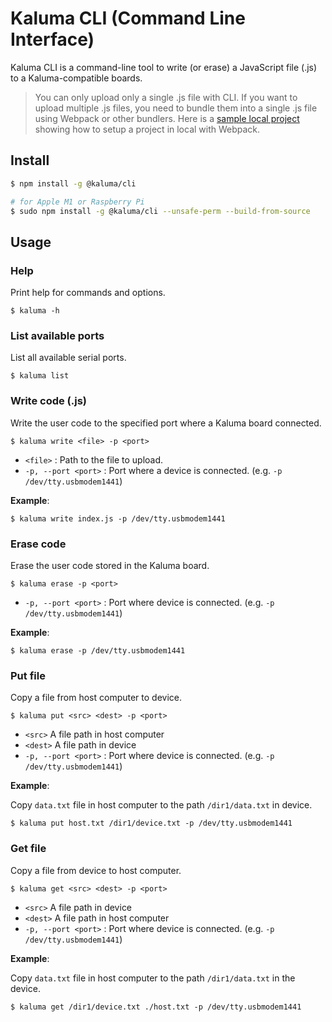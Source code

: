 # Kaluma CLI (Command Line Interface)

Kaluma CLI is a command-line tool to write (or erase) a JavaScript file (.js) to a Kaluma-compatible boards.

> You can only upload only a single .js file with CLI. If you want to upload multiple .js files, you need to bundle them into a single .js file using Webpack or other bundlers. Here is a [sample local project](https://github.com/kaluma-project/local-project-sample) showing how to setup a project in local with Webpack.

## Install

```sh
$ npm install -g @kaluma/cli

# for Apple M1 or Raspberry Pi
$ sudo npm install -g @kaluma/cli --unsafe-perm --build-from-source
```

## Usage

### Help

Print help for commands and options.

```
$ kaluma -h
```

### List available ports

List all available serial ports.

```
$ kaluma list
```

### Write code (.js)

Write the user code to the specified port where a Kaluma board connected.

```
$ kaluma write <file> -p <port>
```

- `<file>` : Path to the file to upload.
- `-p, --port <port>` : Port where a device is connected. (e.g. `-p /dev/tty.usbmodem1441`)

**Example**:

```
$ kaluma write index.js -p /dev/tty.usbmodem1441
```

### Erase code

Erase the user code stored in the Kaluma board.

```
$ kaluma erase -p <port>
```

- `-p, --port <port>` : Port where device is connected. (e.g. `-p /dev/tty.usbmodem1441`)

**Example**:

```
$ kaluma erase -p /dev/tty.usbmodem1441
```

### Put file

Copy a file from host computer to device.

```
$ kaluma put <src> <dest> -p <port>
```

- `<src>` A file path in host computer
- `<dest>` A file path in device
- `-p, --port <port>` : Port where device is connected. (e.g. `-p /dev/tty.usbmodem1441`)

**Example**:

Copy `data.txt` file in host computer to the path `/dir1/data.txt` in device.

```
$ kaluma put host.txt /dir1/device.txt -p /dev/tty.usbmodem1441
```

### Get file

Copy a file from device to host computer.

```
$ kaluma get <src> <dest> -p <port>
```

- `<src>` A file path in device
- `<dest>` A file path in host computer
- `-p, --port <port>` : Port where device is connected. (e.g. `-p /dev/tty.usbmodem1441`)

**Example**:

Copy `data.txt` file in host computer to the path `/dir1/data.txt` in the device.

```
$ kaluma get /dir1/device.txt ./host.txt -p /dev/tty.usbmodem1441
```
